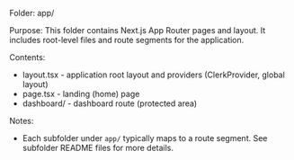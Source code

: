 Folder: app/

Purpose:
This folder contains Next.js App Router pages and layout. It includes root-level files and route segments for the application.

Contents:

- layout.tsx - application root layout and providers (ClerkProvider, global layout)
- page.tsx - landing (home) page
- dashboard/ - dashboard route (protected area)

Notes:

- Each subfolder under `app/` typically maps to a route segment. See subfolder README files for more details.
